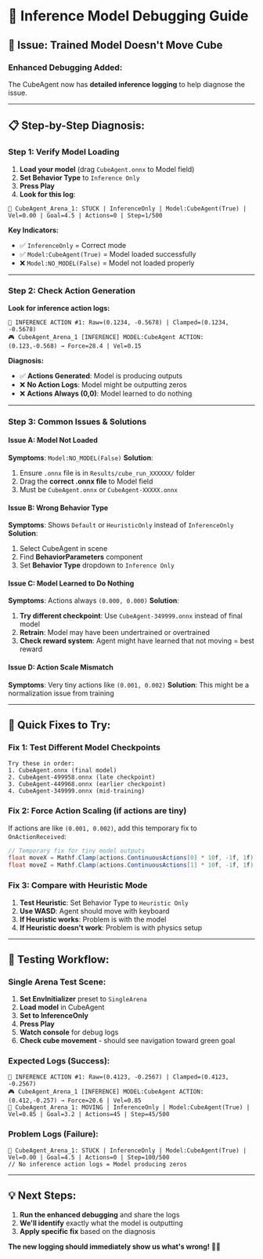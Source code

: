 # 🧠 **Inference Model Debugging Guide**

## **🚨 Issue: Trained Model Doesn't Move Cube**

### **Enhanced Debugging Added:**

The CubeAgent now has **detailed inference logging** to help diagnose the issue.

---

## **📋 Step-by-Step Diagnosis:**

### **Step 1: Verify Model Loading**

1. **Load your model** (drag `CubeAgent.onnx` to Model field)
2. **Set Behavior Type** to `Inference Only`
3. **Press Play**
4. **Look for this log**:

```
🤖 CubeAgent_Arena_1: STUCK | InferenceOnly | Model:CubeAgent(True) | Vel=0.00 | Goal=4.5 | Actions=0 | Step=1/500
```

**Key Indicators:**

- ✅ `InferenceOnly` = Correct mode
- ✅ `Model:CubeAgent(True)` = Model loaded successfully
- ❌ `Model:NO_MODEL(False)` = Model not loaded properly

---

### **Step 2: Check Action Generation**

**Look for inference action logs:**

```
🧠 INFERENCE ACTION #1: Raw=(0.1234, -0.5678) | Clamped=(0.1234, -0.5678)
🎮 CubeAgent_Arena_1 [INFERENCE] MODEL:CubeAgent ACTION: (0.123,-0.568) → Force=28.4 | Vel=0.15
```

**Diagnosis:**

- ✅ **Actions Generated**: Model is producing outputs
- ❌ **No Action Logs**: Model might be outputting zeros
- ❌ **Actions Always (0,0)**: Model learned to do nothing

---

### **Step 3: Common Issues & Solutions**

#### **Issue A: Model Not Loaded**

**Symptoms**: `Model:NO_MODEL(False)`
**Solution**:

1. Ensure `.onnx` file is in `Results/cube_run_XXXXXX/` folder
2. Drag the **correct .onnx file** to Model field
3. Must be `CubeAgent.onnx` or `CubeAgent-XXXXX.onnx`

#### **Issue B: Wrong Behavior Type**

**Symptoms**: Shows `Default` or `HeuristicOnly` instead of `InferenceOnly`
**Solution**:

1. Select CubeAgent in scene
2. Find **BehaviorParameters** component
3. Set **Behavior Type** dropdown to `Inference Only`

#### **Issue C: Model Learned to Do Nothing**

**Symptoms**: Actions always `(0.000, 0.000)`
**Solution**:

1. **Try different checkpoint**: Use `CubeAgent-349999.onnx` instead of final model
2. **Retrain**: Model may have been undertrained or overtrained
3. **Check reward system**: Agent might have learned that not moving = best reward

#### **Issue D: Action Scale Mismatch**

**Symptoms**: Very tiny actions like `(0.001, 0.002)`
**Solution**: This might be a normalization issue from training

---

## **🔧 Quick Fixes to Try:**

### **Fix 1: Test Different Model Checkpoints**

```
Try these in order:
1. CubeAgent.onnx (final model)
2. CubeAgent-499958.onnx (late checkpoint)
3. CubeAgent-449968.onnx (earlier checkpoint)
4. CubeAgent-349999.onnx (mid-training)
```

### **Fix 2: Force Action Scaling (if actions are tiny)**

If actions are like `(0.001, 0.002)`, add this temporary fix to `OnActionReceived`:

```csharp
// Temporary fix for tiny model outputs
float moveX = Mathf.Clamp(actions.ContinuousActions[0] * 10f, -1f, 1f);  // 10x scale
float moveZ = Mathf.Clamp(actions.ContinuousActions[1] * 10f, -1f, 1f);  // 10x scale
```

### **Fix 3: Compare with Heuristic Mode**

1. **Test Heuristic**: Set Behavior Type to `Heuristic Only`
2. **Use WASD**: Agent should move with keyboard
3. **If Heuristic works**: Problem is with the model
4. **If Heuristic doesn't work**: Problem is with physics setup

---

## **🎯 Testing Workflow:**

### **Single Arena Test Scene:**

1. **Set EnvInitializer** preset to `SingleArena`
2. **Load model** in CubeAgent
3. **Set to InferenceOnly**
4. **Press Play**
5. **Watch console** for debug logs
6. **Check cube movement** - should see navigation toward green goal

### **Expected Logs (Success):**

```
🧠 INFERENCE ACTION #1: Raw=(0.4123, -0.2567) | Clamped=(0.4123, -0.2567)
🎮 CubeAgent_Arena_1 [INFERENCE] MODEL:CubeAgent ACTION: (0.412,-0.257) → Force=20.6 | Vel=0.85
🤖 CubeAgent_Arena_1: MOVING | InferenceOnly | Model:CubeAgent(True) | Vel=0.85 | Goal=3.2 | Actions=45 | Step=45/500
```

### **Problem Logs (Failure):**

```
🤖 CubeAgent_Arena_1: STUCK | InferenceOnly | Model:CubeAgent(True) | Vel=0.00 | Goal=4.5 | Actions=0 | Step=100/500
// No inference action logs = Model producing zeros
```

---

## **💡 Next Steps:**

1. **Run the enhanced debugging** and share the logs
2. **We'll identify** exactly what the model is outputting
3. **Apply specific fix** based on the diagnosis

**The new logging should immediately show us what's wrong!** 🕵️‍♂️
